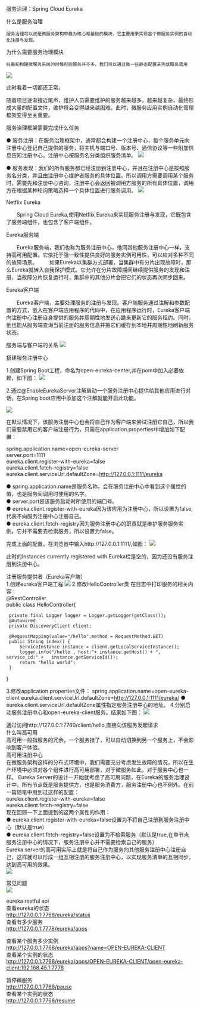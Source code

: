 服务治理：Spring Cloud Eureka

什么是服务治理

	服务治理可以说是微服务架构中最为核心和基础的模块，它主要用来实现各个微服务实例的自动化注册与发现。
为什么需要服务治理模块

	在最初构建微服务系统的时候可能服务并不多，我们可以通过做一些静态配置来完成服务调用

![](https://i.imgur.com/ASRyYWJ.png)

此时看着一切都还正常。

随着项目逐渐接近尾声，维护人员需要维护的服务越来越多，越来越复杂，最终形成大量的配置文件，维护将会变得越来越困难。此时，微服务应用实例自动化管理框架变得至关重要。

服务治理框架需要完成什么任务

  ● 服务注册：在服务治理框架中，通常都会构建一个注册中心，每个服务单元向注册中心登记自己提供的服务，将主机与端口号、版本号、通信协议等一些附加信息告知注册中心，注册中心按服务名分类组织服务清单。
	![](https://i.imgur.com/lFXx64x.png)

  ● 服务发现：我们的所有服务都已经注册到注册中心，并且在注册中心是按照服务名分类，并且由注册中心维护者服务的具体位置。所以调用方需要调用某个服务时，需要先和注册中心咨询，注册中心会返回被调用方服务的所有具体位置，调用方在根据某种轮询策略选择一个具体位置进行服务调用。
	![](https://i.imgur.com/tvnjhZD.png)

Netflix Eureka

　　Spring Cloud Eureka,使用Netflix Eureka来实现服务注册与发现，它既包含了服务端组件，也包含了客户端组件。

Eureka服务端

　　Eureka服务端，我们也称为服务注册中心，他同其他服务注册中心一样，支持高可用配置。它依托于强一致性提供良好的服务实例可用性，可以应对多种不同的故障场景。
　　如果Eureka以集群方式部署，当集群中有分片出现故障时，那么Eureka就转入自我保护模式。它允许在分片故障期间继续提供服务的发现和注册，当故障分片恢复运行时，集群中的其他分片会把它们的状态再次同步回来。

Eureka客户端

　　Eureka客户端，主要处理服务的注册与发现。客户端服务通过注解和参数配置的方式，嵌入在客户端应用程序的代码中，在应用程序运行时，Eureka客户端向注册中心注册自身提供的服务并周期性地发送心跳来更新它的服务租约。同时，他也能从服务端查询当前注册的服务信息并把它们缓存到本地并周期性地刷新服务状态。

服务端与客户端的关系
	![](https://i.imgur.com/oPDCh7u.png)

搭建服务注册中心

1.创建Spring Boot工程，命名为open-eureka-center,并在pom中加入必要依赖，如下图：
	![](https://i.imgur.com/pFbNOUi.jpg)


2.通过@EnableEurekaServer注解启动一个服务注册中心提供给其他应用进行对话。在Spring boot应用中添加这个注解就能开启此功能。

 ![](https://i.imgur.com/MlKBKTX.png)

在默认情况下，该服务注册中心也会将自己作为客户端来尝试注册它自己，所以我们需要禁用它的客户端注册行为，只需在application.properties中增加如下配置：

spring.application.name=open-eureka-server     
server.port=1111   
eureka.client.register-with-eureka=false   
eureka.client.fetch-registry=false  
eureka.client.serviceUrl.defaultZone=http://127.0.0.1:1111/eureka    

● spring.application.name是服务名称，会在服务注册中心中看到这个属性的值，也是服务间调用时使用的名字。  
● server.port是该服务启动时所使用的端口号。   
● eureka.client.register-with-eureka因为该应用为注册中心，所以设置为false,代表不向服务注册中心注册自己。  
● eureka.client.fetch-registry因为服务注册中心的职责就是维护服务服务实例，它并不需要去检索服务，所以设置为false。  


完成上面的配置，在浏览器中输入http://127.0.0.1:1111/,如图：
![](https://i.imgur.com/IC0omfS.jpg)

此时的Instances currently registered with Eureka栏是空的，因为还没有服务注册到注册中心。   


注册服务提供者（Eureka客户端）   
1.创建eureka客户端工程
		![](https://i.imgur.com/PhjRZIj.png) 
2.修改HelloController类 在日志中打印服务的相关内容：  
@RestController  
public class HelloController{  
     
     private final Logger logger = Logger.getLogger(getClass());  
     @Autowired  
     private DiscoveryClient client;  
     
     @RequestMapping(value="/hello",method = RequestMethod.GET)  
     public String index() {  
         ServiceInstance instance = client.getLocalServiceInstance();  
         logger.info("/hello , host:"+ instance.getHost() + ", service_id:" +   instance.getServiceId());  
         return "hello world";  
     }  
}  
    
3.修改application.properties文件：
spring.application.name=open-eureka-client
eureka.client.serviceUrl.defaultZone=http://127.0.0.1:1111/eureka/ 
● eureka.client.serviceUrl.defaultZone属性指定服务注册中心的地址。
4.分别启动服务注册中心和open-eureka-client服务。结果如下图：
![](https://i.imgur.com/lVxUsmu.jpg)

通过访问http://127.0.0.1:7760/client/hello,直接向该服务发起请求  
什么叫高可用  
    高可用一般指服务的冗余，一个服务挂了，可以自动切换到另一个服务上，不会影响到客户体验。  
高可用注册中心  
    在微服务架构这样的分布式环境中，我们需要充分考虑发生故障的情况，所以在生产环境中必须对各个组件进行高可用部署，对于微服务如此，对于服务中心也一样。
    Eureka Server的设计一开始就考虑了高可用问题，在Eureka的服务治理设计中，所有节点既是服务提供方，也是服务消费方，服务注册中心也不例外。在前一篇随笔中用到过这样的配置：  
eureka.client.register-with-eureka=false    
eureka.client.fetch-registry=false    
现在回顾一下上面提到的这两个属性的作用：  
  ● eureka.client.register-with-eureka=false设置为不将自己注册到服务注册中心（默认是true）  
  ● eureka.client.fetch-registry=false设置为不检索服务（默认是true,在单节点服务注册中心的情况下，服务注册中心并不需要检索自己的服务）  
    Eureka server的高可用实际上就是将自己作为服务向其他服务注册中心注册自己，这样就可以形成一组互相注册的服务注册中心，以实现服务清单的互相同步，达到高可用的效果。  
![](https://i.imgur.com/pphn4Gw.png)

常见问题  
![](https://i.imgur.com/fUC3dXN.png)

eureka restful api  
查看eureka的状态   
http://127.0.0.1:7768/eureka/status  
查看有多少服务  
http://127.0.0.1:7778/eureka/apps   

查看某个服务多少实例   
http://127.0.0.1:7768/eureka/apps?name=OPEN-EUREKA-CLIENT  
查看某个实例的状态  
http://127.0.0.1:7768/eureka/apps/OPEN-EUREKA-CLIENT/open-eureka-client:192.168.45.1:7778  


暂停微服务  
http://127.0.0.1:7768/pause  
查看某个实例的状态  
http://127.0.0.1:7768/resume  



 
 